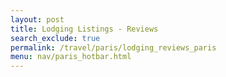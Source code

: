 ```yaml
---
layout: post
title: Lodging Listings - Reviews
search_exclude: true
permalink: /travel/paris/lodging_reviews_paris
menu: nav/paris_hotbar.html
---
```

<head>
  <link rel="stylesheet" href="../../assets/css/travel/lodging.css" />
</head>

<body>
    <main class="main-content" id="main-content">
        <div id="hotelCount"></div>
        <br>
    </main>
</body>

<script type="module">

import { pythonURI, fetchOptions } from '{{ site.baseurl }}/assets/js/api/config.js';

document.addEventListener("DOMContentLoaded", (event) => {
    fetchLikedHotels();
});

async function fetchLikedHotels() {
    try {
        const response = await fetch(`${pythonURI}/api/hotel`, {...fetchOptions});

        if (!response.ok) {
            throw new Error('Failed to fetch hotels: ' + response.statusText);
        }

        const data = await response.json();
        var hotelCount = data.length || 0;

        document.getElementById('hotelCount').innerHTML = `<h2>There are ${hotelCount} reviews of hotels!</h2>`;

        const body = document.getElementById('main-content');

        data.forEach(item => {

            const card = document.createElement('div');
            card.className = 'card';
            card.innerHTML = `
                <h2>${item.hotel}</h2>
                <p>${item.city}, ${item.country}</p>
            `;

            const starsContainer = document.createElement("div");
            starsContainer.className = "stars-container";
            let selectedRating = item.rating;


            for (let i = 1; i <= 5; i++) {
                const star = document.createElement("span");
                star.className = "star";
                star.textContent = "★";
                star.dataset.value = i;
                star.onclick = () => {
                    selectedRating = i;
                    updateStars(starsContainer, selectedRating);
                    putHotelData(item.id, i)
                };
                starsContainer.appendChild(star);
            }

            updateStars(starsContainer, selectedRating);

            card.appendChild(starsContainer);

            const userOpinion = document.createElement("div");
            userOpinion.innerHTML = `
                <br>
                <p>Rating added by <span class='user_id'>${item.user_id}</span></p>
                <p class='note'>"${item.note}"</p>
                <br>
            `;

            card.appendChild(userOpinion);

            const removeButton = document.createElement("button");
            removeButton.className = "remove-button";
            removeButton.textContent = "Remove";
            removeButton.onclick = () => {
                deleteHotel(item.id);
                hotelCount -= 1;
                document.getElementById('hotelCount').innerHTML = `<h2>You have liked ${hotelCount} hotels!</h2>`;
                card.remove();
            };
            card.appendChild(removeButton);

            body.appendChild(card);

        });
    } catch (error) {
        console.error('Error fetching data:', error);
    }
}

function handleKeyPress(event, id) {
    if (event.key === 'Enter') {
        event.preventDefault();
        const newRating = event.target.textContent;
        putHotelData(id, newRating);
    }
}

function updateStars(container, rating) {
    const stars = container.querySelectorAll(".star");
    stars.forEach((star, index) => {
        if (index < rating) {
            star.style.color = "gold";
        } else {
            star.style.color = "gray";
        }
    });
}

async function putHotelData(id, newRating) {
    
    const putData = {
        id: id,
        rating: parseInt(newRating)
    };

    try {
        const response = await fetch(`${pythonURI}/api/hotel`, {
            ...fetchOptions,
            method: 'PUT',
            body: JSON.stringify(putData)
        });

        if (!response.ok) {
            throw new Error(`HTTP error! Status: ${response.status}`);
        }

        const data = await response.json();
        console.log('Put response:', data);
    } catch (error) {
        console.error("Error putting data:", error);
    }
}

async function deleteHotel(id) {

    const deleteData = {
        id: id,
    };

    try {
        const response = await fetch(`${pythonURI}/api/hotel`, {
            ...fetchOptions,
            method: 'DELETE',
            body: JSON.stringify(deleteData)
        });

        if (!response.ok) {
            throw new Error(`HTTP error! Status: ${response.status}`);
        }

        const data = await response.json();
        console.log('Delete response:', data);
    } catch (error) {
        console.error("Error deleting data:", error);
    }
}


</script>